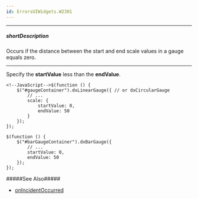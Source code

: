 ```yaml
---
id: ErrorsUIWidgets.W2301
---
```

---
##### shortDescription
Occurs if the distance between the start and end scale values in a gauge equals zero.

---
Specify the **startValue** less than the **endValue**.

    <!--JavaScript-->$(function () {
        $("#gaugeContainer").dxLinearGauge({ // or dxCircularGauge
            // ...
            scale: {
                startValue: 0,
                endValue: 50
            }
        });
    });

    $(function () {
        $("#barGaugeContainer").dxBarGauge({
            // ...
            startValue: 0,
            endValue: 50
        });
    });

#####See Also#####
- [onIncidentOccurred](/api-reference/10%20UI%20Components/dxCircularGauge/1%20Configuration/onIncidentOccurred.md '/Documentation/ApiReference/UI_Components/dxCircularGauge/Configuration/#onIncidentOccurred')